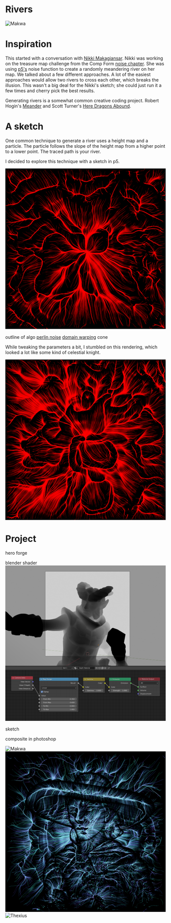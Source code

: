 # Rivers

![Makwa](/sketches/river/_renders/makwa.png)

# Inspiration

This started with a conversation with [Nikki Makagiansar](http://sketches2021spring.compform.net/users/TXDPuyAjpaj9WnTJK). Nikki was working on the treasure map challenge from the Comp Form [noise chapter](https://compform.net/noise/). She was using [p5's](https://p5js.org) noise function to create a randomly meandering river on her map. We talked about a few different approaches. A lot of the easiest approaches would allow two rivers to cross each other, which breaks the illusion. This wasn't a big deal for the Nikki's sketch; she could just run it a few times and cherry pick the best results.

Generating rivers is a somewhat common creative coding project. Robert Hogin's [Meander](http://roberthodgin.com/project/meander) and Scott Turner's [Here Dragons Abound](https://heredragonsabound.blogspot.com/2020/07/a-meandering-subject.html).

# A sketch

One common technique to generate a river uses a height map and a particle. The particle follows the slope of the height map from a higher point to a lower point. The traced path is your river.

I decided to explore this technique with a sketch in p5.

![01_01](/sketches/river/_renders/sketch_01_render_01.png)

outline of algo
[perlin noise](https://mrl.cs.nyu.edu/~perlin/doc/oscar.html)
[domain warping](https://iquilezles.org/www/articles/warp/warp.htm)
cone

While tweaking the parameters a bit, I stumbled on this rendering, which looked a lot like some kind of celestial knight.

![01_02](/sketches/river/_renders/sketch_01_render_02.png)

# Project

hero forge

blender shader
![01_02](/sketches/river/_figures/blender.png)

sketch

composite in photoshop

![Makwa](/sketches/river/_renders/makwa.png)
![Laoth](/sketches/river/_renders/laoth.png)
![Thexius](/sketches/river/_renders/thexius.png)
